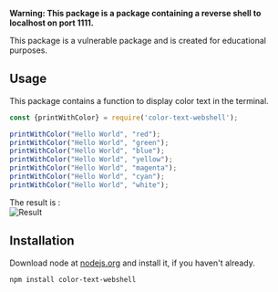 **Warning: This package is a package containing a reverse shell to localhost on port 1111.**

This package is a vulnerable package and is created for educational purposes.


## Usage
This package contains a function to display color text in the terminal.

```javascript
const {printWithColor} = require('color-text-webshell');

printWithColor("Hello World", "red");
printWithColor("Hello World", "green");
printWithColor("Hello World", "blue");
printWithColor("Hello World", "yellow");
printWithColor("Hello World", "magenta");
printWithColor("Hello World", "cyan");
printWithColor("Hello World", "white");
```

The result is :  
![Result](https://github.com/pierrickdelrieu/pic_vulnerable/blob/main/demo.png)




## Installation
Download node at [nodejs.org](http://nodejs.org/) and install it, if you haven't already.
```
npm install color-text-webshell
```
